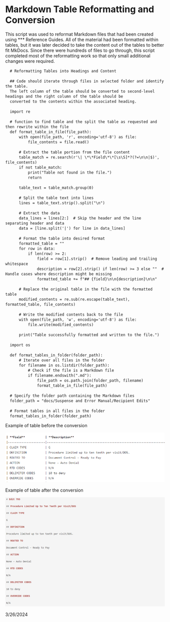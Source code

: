# Markdown Table Reformatting and Conversion

This script was used to reformat Markdown files that had been created using *** Reference Guides. All of the material had been formatted within tables,
but it was later decided to take the content out of the tables to better fit MkDocs. Since there were hundreds of files to go through, this script completed
most of the reformatting work so that only small additional changes were required.

      # Reformatting Tables into Headings and Content

      ## Code should iterate through files in selected folder and identify the table. 
      The left column of the table should be converted to second-level headings and the right column of the table should be 
      converted to the contents within the associated heading. 

      import re

      # function to find table and the split the table as requested and then rewrite within the file
      def format_table_in_file(file_path):
          with open(file_path, 'r', encoding='utf-8') as file:
              file_contents = file.read()

          # Extract the table portion from the file content
          table_match = re.search(r'\| \*\*Field\*\*[\s\S]*?(?=\n\n|$)', file_contents)
          if not table_match:
              print("Table not found in the file.")
              return
      
          table_text = table_match.group(0)
      
          # Split the table text into lines
          lines = table_text.strip().split("\n")
      
          # Extract the data
          data_lines = lines[2:]  # Skip the header and the line separating header and data
          data = [line.split('|') for line in data_lines]
      
          # Format the table into desired format
          formatted_table = ""
          for row in data:
              if len(row) >= 2:
                  field = row[1].strip()  # Remove leading and trailing whitespace
                  description = row[2].strip() if len(row) >= 3 else ""  # Handle cases where description might be missing
                  formatted_table += f"## {field}\n\n{description}\n\n"
      
          # Replace the original table in the file with the formatted table
          modified_contents = re.sub(re.escape(table_text), formatted_table, file_contents)
      
          # Write the modified contents back to the file
          with open(file_path, 'w', encoding='utf-8') as file:
              file.write(modified_contents)
      
          print("Table successfully formatted and written to the file.")
      
      import os
      
      def format_tables_in_folder(folder_path):
          # Iterate over all files in the folder
          for filename in os.listdir(folder_path):
              # Check if the file is a Markdown file
              if filename.endswith(".md"):
                  file_path = os.path.join(folder_path, filename)
                  format_table_in_file(file_path)

      # Specify the folder path containing the Markdown files
      folder_path = "docs/Suspense and Error Manual/Recipient Edits"
      
      # Format tables in all files in the folder
      format_tables_in_folder(folder_path)

Example of table before the conversion

![](../../Attachments/python_table_conversion_before_conversion.PNG)

Example of table after the conversion

![](../../Attachments/python_table_conversion_converted.PNG)

3/26/2024 
